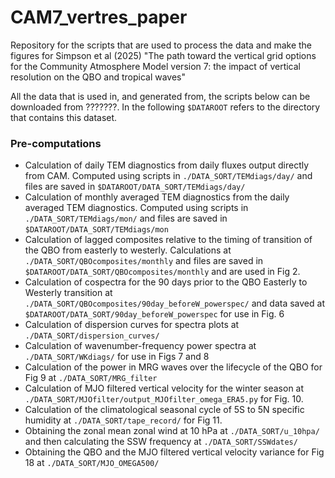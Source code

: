 # CAM7_vertres_paper
Repository for the scripts that are used to process the data and make the figures for Simpson et al (2025) "The path toward the vertical grid options for the Community Atmosphere Model version 7: the impact of vertical resolution on the QBO and tropical waves"

All the data that is used in, and generated from, the scripts below can be downloaded from ???????.  In the following `$DATAROOT` refers to the directory that contains this dataset.

### Pre-computations

* Calculation of daily TEM diagnostics from daily fluxes output directly from CAM.  Computed using scripts in `./DATA_SORT/TEMdiags/day/` and files are saved in `$DATAROOT/DATA_SORT/TEMdiags/day/`
* Calculation of monthly averaged TEM diagnostics from the daily averaged TEM diagnostics.  Computed using scripts in `./DATA_SORT/TEMdiags/mon/` and files are saved in `$DATAROOT/DATA_SORT/TEMdiags/mon`
* Calculation of lagged composites relative to the timing of transition of the QBO from easterly to westerly.  Calculations at `./DATA_SORT/QBOcomposites/monthly` and files are saved in `$DATAROOT/DATA_SORT/QBOcomposites/monthly` and are used in Fig 2.
* Calculation of cospectra for the 90 days prior to the QBO Easterly to Westerly transition at `./DATA_SORT/QBOcomposites/90day_beforeW_powerspec/` and data saved at `$DATAROOT/DATA_SORT/90day_beforeW_powerspec` for use in Fig. 6
* Calculation of dispersion curves for spectra plots at `./DATA_SORT/dispersion_curves/`
* Calculation of wavenumber-frequency power spectra at `./DATA_SORT/WKdiags/` for use in Figs 7 and 8
* Calculation of the power in MRG waves over the lifecycle of the QBO for Fig 9 at `./DATA_SORT/MRG_filter`
* Calculation of MJO filtered vertical velocity for the winter season at `./DATA_SORT/MJOfilter/output_MJOfilter_omega_ERA5.py` for Fig. 10.
* Calculation of the climatological seasonal cycle of 5S to 5N specific humidity at `./DATA_SORT/tape_record/` for Fig 11.
* Obtaining the zonal mean zonal wind at 10 hPa at `./DATA_SORT/u_10hpa/` and then calculating the SSW frequency at `./DATA_SORT/SSWdates/`
* Obtaining the QBO and the MJO filtered vertical velocity variance for Fig 18 at `./DATA_SORT/MJO_OMEGA500/`
